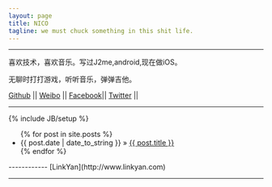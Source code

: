 ```yaml
---
layout: page
title: NICO
tagline: we must chuck something in this shit life.
---
```


------------

喜欢技术，喜欢音乐。写过J2me,android,现在做iOS。

无聊时打打游戏，听听音乐，弹弹吉他。

[Github](https://github.com/demon1105)      ||
[Weibo](http://weibo.com/demont)  			||
[Facebook](http://www.facebook.com/demon1105)||
[Twitter](http://twitter.com/demonNico) ||

------------

{% include JB/setup %}

<ul class="posts">
  {% for post in site.posts %}
    <li><span>{{ post.date | date_to_string }}</span> &raquo; <a href="{{ BASE_PATH }}{{ post.url }}">{{ post.title }}</a></li>
  {% endfor %}
</ul>
------------
[LinkYan](http://www.linkyan.com)

------------

<!--## To-Do

This theme is still unfinished. If you'd like to be added as a contributor, [please fork](http://github.com/plusjade/jekyll-bootstrap)!
We need to clean up the themes, make theme usage guides with theme-specific markup examples.-->


